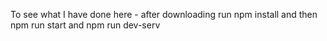 
To see what I have done here - after downloading run npm install and then npm run start and npm run dev-serv

